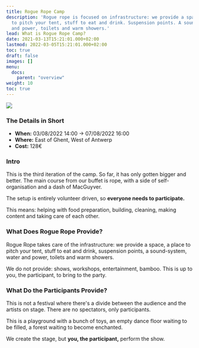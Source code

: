 ```yaml
---
title: Rogue Rope Camp
description: 'Rogue rope is focused on infrastructure: we provide a space, a place
  to pitch your tent, stuff to eat and drink. Suspension points. A sound-system. Water
  and power, toilets and warm showers.'
lead: What is Rogue Rope Camp?
date: 2021-03-13T15:21:01.000+02:00
lastmod: 2022-03-05T15:21:01.000+02:00
toc: true
draft: false
images: []
menu: 
  docs:
    parent: "overview"
weight: 10
toc: true
---
```

![](/images/logo2022.png)

### The Details in Short 

* **When:** 03/08/2022 14:00 -&gt; 07/08/2022 16:00
* **Where:** East of Ghent, West of Antwerp
* **Cost:** 128€ 

### Intro

This is the third iteration of the camp. So far, it has only gotten bigger and better. The main course from our buffet is rope, with a side of self-organisation and a dash of MacGuyver.

The setup is entirely volunteer driven, so **everyone needs to participate.**

This means: helping with food preparation, building, cleaning, making content and taking care of each other.

### What Does Rogue Rope Provide?

Rogue Rope takes care of the infrastructure: we provide a space, a place to pitch your tent, stuff to eat and drink, suspension points, a sound-system, water and power, toilets and warm showers.

We do not provide: shows, workshops, entertainment, bamboo. This is up to you, the participant, to bring to the party.

### What Do the Participants Provide?

This is not a festival where there's a divide between the audience and the artists on stage. There are no spectators, only participants.

This is a playground with a bunch of toys, an empty dance floor waiting to be filled, a forest waiting to become enchanted.

We create the stage, but **you, the participant,** perform the show.
